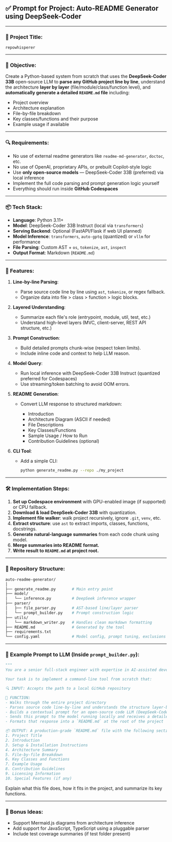 ## ✅ Prompt for Project: **Auto-README Generator using DeepSeek-Coder**

---

### 🧾 Project Title:

`repowhisperer`

---

### 📘 Objective:

Create a Python-based system from scratch that uses the **DeepSeek-Coder 33B** open-source LLM to **parse any GitHub project line by line**, understand the architecture **layer by layer** (file/module/class/function level), and **automatically generate a detailed `README.md` file** including:

* Project overview
* Architecture explanation
* File-by-file breakdown
* Key classes/functions and their purpose
* Example usage if available

---

### 🔍 Requirements:

* No use of external readme generators like `readme-md-generator`, `doctoc`, etc.
* No use of OpenAI, proprietary APIs, or prebuilt Copilot-style logic
* Use **only open-source models** — DeepSeek-Coder 33B (preferred) via local inference
* Implement the full code parsing and prompt generation logic yourself
* Everything should run inside **GitHub Codespaces**

---

### 📦 Tech Stack:

* **Language**: Python 3.11+
* **Model**: DeepSeek-Coder 33B Instruct (local via `transformers`)
* **Serving Backend**: Optional (FastAPI/Flask if web UI planned)
* **Model Inference**: `transformers`, `auto-gptq` (quantized) or `vllm` for performance
* **File Parsing**: Custom AST + `os`, `tokenize`, `ast`, `inspect`
* **Output Format**: Markdown (`README.md`)

---

### 🧠 Features:

1. **Line-by-line Parsing**:

   * Parse source code line by line using `ast`, `tokenize`, or regex fallback.
   * Organize data into file > class > function > logic blocks.

2. **Layered Understanding**:

   * Summarize each file's role (entrypoint, module, util, test, etc.)
   * Understand high-level layers (MVC, client-server, REST API structure, etc.)

3. **Prompt Construction**:

   * Build detailed prompts chunk-wise (respect token limits).
   * Include inline code and context to help LLM reason.

4. **Model Query**:

   * Run local inference with DeepSeek-Coder 33B Instruct (quantized preferred for Codespaces)
   * Use streaming/token batching to avoid OOM errors.

5. **README Generation**:

   * Convert LLM response to structured markdown:

     * Introduction
     * Architecture Diagram (ASCII if needed)
     * File Descriptions
     * Key Classes/Functions
     * Sample Usage / How to Run
     * Contribution Guidelines (optional)

6. **CLI Tool**:

   * Add a simple CLI:

     ```bash
     python generate_readme.py --repo ./my_project
     ```

---

### 🛠 Implementation Steps:

1. **Set up Codespace environment** with GPU-enabled image (if supported) or CPU fallback.
2. **Download & load DeepSeek-Coder 33B** with quantization.
3. **Implement file walker**: walk project recursively, ignore `.git`, `venv`, etc.
4. **Extract structure**: use `ast` to extract imports, classes, functions, docstrings.
5. **Generate natural-language summaries** from each code chunk using model.
6. **Merge summaries into README format.**
7. **Write result to `README.md` at project root.**

---

### 📁 Repository Structure:

```bash
auto-readme-generator/
│
├── generate_readme.py       # Main entry point
├── model/
│   └── inference.py         # DeepSeek inference wrapper
├── parser/
│   ├── file_parser.py       # AST-based line/layer parser
│   └── prompt_builder.py    # Prompt construction logic
├── utils/
│   └── markdown_writer.py   # Handles clean markdown formatting
├── README.md                # Generated by the tool
├── requirements.txt
└── config.yaml              # Model config, prompt tuning, exclusions
```

---

### 📎 Example Prompt to LLM (Inside `prompt_builder.py`):

````python
"""
You are a senior full-stack engineer with expertise in AI-assisted developer tools.

Your task is to implement a command-line tool from scratch that:

🔍 INPUT: Accepts the path to a local GitHub repository

🧠 FUNCTION: 
- Walks through the entire project directory
- Parses source code line-by-line and understands the structure layer-by-layer
- Builds a contextual prompt for an open-source code LLM (DeepSeek-Coder 33B-Instruct)
- Sends this prompt to the model running locally and receives a detailed response
- Formats that response into a `README.md` at the root of the project

📦 OUTPUT: A production-grade `README.md` file with the following sections:
1. Project Title
2. Introduction
3. Setup & Installation Instructions
4. Architecture Summary
5. File-by-file Breakdown
6. Key Classes and Functions
7. Example Usage
8. Contribution Guidelines
9. Licensing Information
10. Special Features (if any)
````

Explain what this file does, how it fits in the project, and summarize its key functions.


---

### 🧠 Bonus Ideas:
- Support Mermaid.js diagrams from architecture inference
- Add support for JavaScript, TypeScript using a pluggable parser
- Include test coverage summaries (if test folder present)